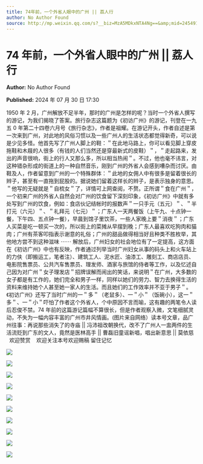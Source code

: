 ```yaml
---
title: 74年前，一个外省人眼中的广州 || 荔人行
author: No Author Found
source: http://mp.weixin.qq.com/s?__biz=MzA5MDkxNTA4Ng==&amp;mid=2454915543&amp;idx=1&amp;sn=eac321277cab82527869a6fbc48b5c5a&amp;chksm=87a3c1b6b0d448a0af53791983cdbcea7c9f208bf53836ba8f9084b0273d9b3452952600ac65#rd
---
```


# 74 年前，一个外省人眼中的广州 || 荔人行

**Author:** No Author Found

**Published:** 2024 年 07 月 30 日 17:30

1950 年 2 月，广州解放不足半年，那时的广州是怎样的呢？当时一个外省人撰写的游记，为我们揭晓了答案。旅行杂志这篇题为《初访广州》的游记，刊登在一九五 0 年第二十四卷六月号《旅行杂志》，作者是祖耀。在游记开头，作者自述是第一次来到广州，对此地的风俗习惯以及一些广州人的生活状态都觉得新奇，可以说是少见多怪。他首先写了广州人脚上的鞋：＂在此地马路上，你可以看见脚上穿皮拖鞋和木屐的人很多（有钱的人们当然还是穿最新式的皮鞋）＂，＂走起路来，发出的声音很响，街上的行人又那么多，所以相当热闹＂。不过，他也毫不讳言，对这种错杂形成的街道上的一种自然音乐，刚到广州的外省人会感到嘈杂而讨厌。由鞋及人，作者留意到广州的一个特殊群体：＂此地的女佣人中有很多是留着很长的辫子，甚至有一直拖到屁股的。据说她们留着这样长的辫子，是表示独身的意思。＂他写的无疑就是＂自梳女＂了，详情可上网查阅，不赘。正所谓＂食在广州＂，一个初来广州的外省人自然会对广州的饮食留下深刻印象，《初访广州》中就有多处写到广州的饮食，例如：食店伙记结帐时的报数声＂一只手元（五元）＂、＂半打元（六元）＂、＂礼拜元（七元）＂；广东人一天两餐饭（上午九、十点钟一餐，下午四、五点钟一餐），早晨到馆子里饮茶，一些人家晚上要＂消夜＂；广东人买菜是吃一顿买一次的，所以街上的菜摊从早摆到晚；广东人最喜欢吃狗肉和猫肉；广州有茶客叩指表示谢意的礼俗；广州的甜品做得相当好且种类不胜枚举，其他地方尝不到这种滋味 ⋯⋯ 解放后，广州妇女的社会地位有了一定提高，这方面在《初访广州》中也有反映，作者通过列举当时广州妇女从事的码头上和火车站上的力伕（即搬运工，笔者注）、建筑工人、泥水匠、油漆工、雕刻工、商店店员、电影院售票员、公共汽车售票员、理发师、酒家与旅馆的侍者等工作，以及忆述自己因为对广州＂女子理发店＂招牌误解而闹出的笑话，来说明＂在广州，大多数的女子都是有工作的，她们完全和男子一样，同样以她们的劳力、智力去换得生活的资料来维持她个人甚至她一家人的生活。而且她们的工作效率并不亚于男子＂。《初访广州》还写了当时广州的一＂多＂（老鼠多）、一＂小＂（饭碗小），这一＂多＂、一＂小＂吓怕了作者这个外省人，个中原因不言而喻，这有趣的两笔令人读后忍俊不禁。74 年前的这篇游记篇幅不算很长，但是作者观察入微，文笔细腻灵动，不失为一幅内容丰富的广州市井风情画。(图片来自网络）读本号文章，品广州往事：再说那些消失了的寺庙 || 冯沛祖改朝换代，改不了广州人一盅两件的生活流贬到广东的文人，竟然是医林高手 || 曹磊旧童谣新唱，唱出新意思 || 莫依慈   欢迎赞赏    欢迎关注本号欢迎赐稿 留住记忆

![](https://mmbiz.qpic.cn/mmbiz_png/PJWG74pLsMaqicqPdibvicsxNAagmR3Dp53dVujQotGwrovic9f9YIlWmo5AlESiaBDbX0bOna11574SrT8nYMf1rLg/640?from=appmsg)

![](https://mmbiz.qpic.cn/mmbiz_png/PJWG74pLsMaqicqPdibvicsxNAagmR3Dp533IY06mTnfnu36XZC1uicWgGBicTXk9RbW0l2ToNXibHD6N1t1h3A7ps1A/640?from=appmsg)

![](https://mmbiz.qpic.cn/mmbiz_png/PJWG74pLsMaqicqPdibvicsxNAagmR3Dp53yktbvWUT1Uly2O6hOdoiaIibZlKNlO6niaialGpjqMEcTic6THL6jlehPiaA/640?from=appmsg)

![](https://mmbiz.qpic.cn/mmbiz_png/PJWG74pLsMaqicqPdibvicsxNAagmR3Dp53Kibg2KZp1Me5XFgQGkEQnZgBAmFjvxx75GJrvJhIw3ax7qY90eRaw4g/640?from=appmsg)

![](https://mmbiz.qpic.cn/mmbiz_png/PJWG74pLsMaqicqPdibvicsxNAagmR3Dp53bIq5W36LZKdFp9ktfn1QyicSDJv0A47sbaYGePYFh4xbNJWMWibcQZmw/640?from=appmsg)

![](https://mmbiz.qpic.cn/mmbiz_gif/Ljib4So7yuWiaXR9eiajL8klfRUKz8fQlQz7ic6KBvC367gK1uaCPkcKQDcxiadYB9YXzBJ253fuic10xN19lOmGvNrQ/640?wx_fmt=gif&from=appmsg)

![](https://mmbiz.qpic.cn/mmbiz_png/bL2iaicTYdZn4gpOLWtDPY8EicDKLMFt6x7dMFvjmR7zsbEMJvxD4wKslA4DibawYz4PTpNxaMm1EPM6GWzcYwegOw/640?wx_fmt=png&from=appmsg)

![](https://mmbiz.qpic.cn/mmbiz_png/PJWG74pLsMaqicqPdibvicsxNAagmR3Dp53DdmtKK9WxmAeHDvro1YPCfRSRvDDJzibyaUSRCicbLiaxUzx2PPia5QiaZw/640?from=appmsg)

![](https://mmbiz.qpic.cn/mmbiz_gif/PJWG74pLsMY4kze1RswORlwIruFfBicEYeomLV8Tjs3AO8zO5OIk2usXQ2wZOicfrAxou4MXF2OLDPUcfQiafn3SA/640?wx_fmt=gif&tp=webp&wxfrom=5&wx_lazy=1)

![](https://mmbiz.qpic.cn/mmbiz_jpg/PJWG74pLsMattAskmpcvtPqMpIAHv903ej09445slGiacxZia7YJLTjTfduepq4uPgA9SsCrq2xPG9UmJD0ao2MA/640?wx_fmt=other&tp=webp&wxfrom=5&wx_lazy=1&wx_co=1)
